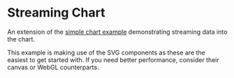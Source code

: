 # Streaming Chart

An extension of the [simple chart example](https://d3fc.io/examples/simple-chart/) demonstrating streaming data into the chart.

This example is making use of the SVG components as these are the easiest to get started with. If you need better performance, consider their canvas or WebGL counterparts.
